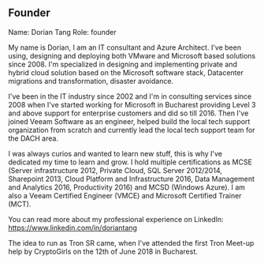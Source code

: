 ## Founder

Name: Dorian Tang
Role: founder

My name is Dorian, I am an IT consultant and Azure Architect. I've been using, designing and deploying both VMware and Microsoft based solutions since 2008. I'm specialized in designing and implementing private and hybrid cloud solution based on the Microsoft software stack, Datacenter migrations and transformation, disaster avoidance.

I've been in the IT industry since 2002 and I'm in consulting services since 2008 when I've started working for Microsoft in Bucharest providing Level 3 and above support for enterprise customers and did so till 2016. Then I've joined Veeam Software as an engineer, helped build the local tech support organization from scratch and currently lead the local tech support team for the DACH area.

I was always curios and wanted to learn new stuff, this is why I've dedicated my time to learn and grow. I hold multiple certifications as MCSE (Server infrastructure 2012, Private Cloud, SQL Server 2012/2014, Sharepoint 2013, Cloud Platform and Infrastructure 2016, Data Management and Analytics 2016, Productivity 2016) and MCSD (Windows Azure). I am also a Veeam Certified Engineer (VMCE) and Microsoft Certified Trainer (MCT).

You can read more about my professional experience on LinkedIn:
https://www.linkedin.com/in/doriantang

The idea to run as Tron SR came, when I've attended the first Tron Meet-up help by CryptoGirls on the 12th of June 2018 in Bucharest.